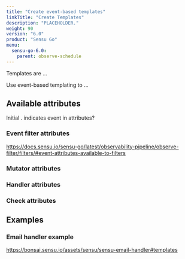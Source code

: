 ```yaml
---
title: "Create event-based templates"
linkTitle: "Create Templates"
description: "PLACEHOLDER."
weight: 90
version: "6.0"
product: "Sensu Go"
menu:
  sensu-go-6.0:
    parent: observe-schedule
---
```


Templates are ...

Use event-based templating to ... 


## Available attributes

Initial . indicates event in attributes?

### Event filter attributes

https://docs.sensu.io/sensu-go/latest/observability-pipeline/observe-filter/filters/#event-attributes-available-to-filters

### Mutator attributes

### Handler attributes

### Check attributes

## Examples

### Email handler example

https://bonsai.sensu.io/assets/sensu/sensu-email-handler#templates

